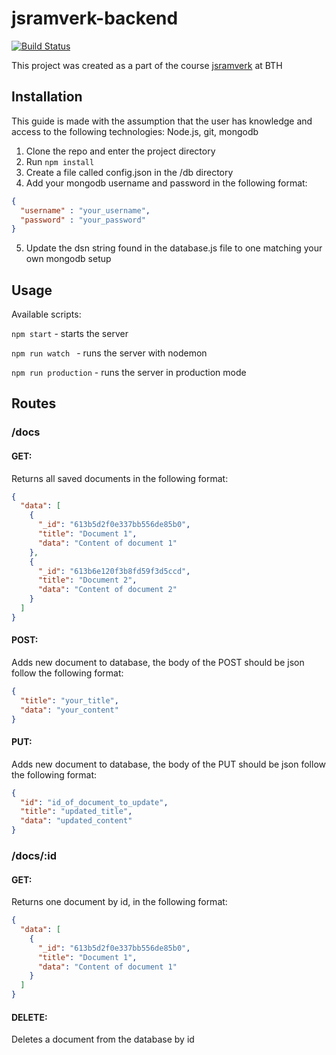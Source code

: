 # jsramverk-backend 
[![Build Status](https://app.travis-ci.com/maxrsg/jsramverk-backend.svg?branch=main)](https://app.travis-ci.com/maxrsg/jsramverk-backend)

This project was created as a part of the course [jsramverk](https://jsramverk.se/) at BTH

## Installation
This guide is made with the assumption that the user has knowledge and access to the following technologies:
Node.js, git, mongodb

1. Clone the repo and enter the project directory
2. Run ``` npm install ```
3. Create a file called config.json in the /db directory
4. Add your mongodb username and password in the following format:
```json
{
  "username" : "your_username",
  "password" : "your_password"
}
```
5. Update the dsn string found in the database.js file to one matching your own mongodb setup

## Usage
Available scripts: 

```npm start``` - starts the server

```npm run watch ``` - runs the server with nodemon

```npm run production``` - runs the server in production mode

## Routes

### /docs
#### GET:

Returns all saved documents in the following format:
```json
{
  "data": [
    {
      "_id": "613b5d2f0e337bb556de85b0",
      "title": "Document 1",
      "data": "Content of document 1"
    },
    {
      "_id": "613b6e120f3b8fd59f3d5ccd",
      "title": "Document 2",
      "data": "Content of document 2"
    }
  ]
}
```

#### POST:
Adds new document to database, the body of the POST should be json follow the following format:
```json
{
  "title": "your_title",
  "data": "your_content" 
}
```

#### PUT:
Adds new document to database, the body of the PUT should be json follow the following format:
```json
{
  "id": "id_of_document_to_update",
  "title": "updated_title",
  "data": "updated_content" 
}
```

### /docs/:id
#### GET:

Returns one document by id, in the following format:
```json
{
  "data": [
    {
      "_id": "613b5d2f0e337bb556de85b0",
      "title": "Document 1",
      "data": "Content of document 1"
    }
  ]
}
```

#### DELETE:
Deletes a document from the database by id

